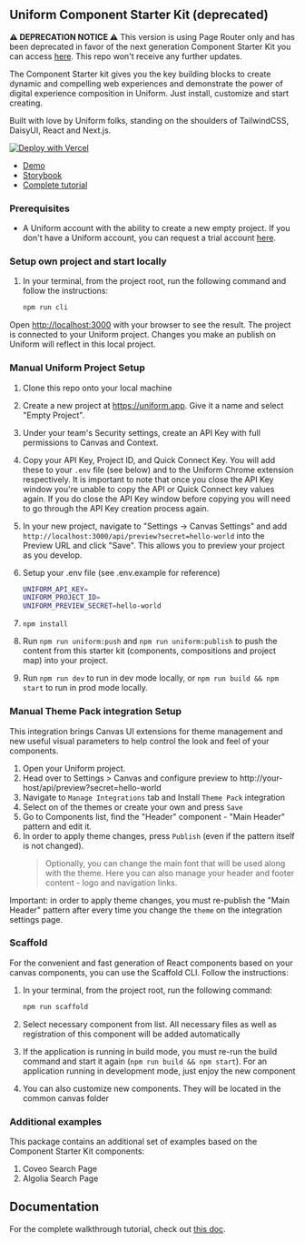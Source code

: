 ## Uniform Component Starter Kit (deprecated)


**⚠️ DEPRECATION NOTICE ⚠️**
This version is using Page Router only and has been deprecated in favor of the next generation Component Starter Kit you can access [here](https://github.com/uniformdev/component-starter-kit-next-approuter). This repo won't receive any further updates.

The Component Starter kit gives you the key building blocks to create dynamic and compelling web experiences and demonstrate the power of digital experience composition in Uniform. Just install, customize and start creating.

Built with love by Uniform folks, standing on the shoulders of TailwindCSS, DaisyUI, React and Next.js.

<a href="https://vercel.com/new/clone?repository-url=https%3A%2F%2Fgithub.com%2Funiformdev%2Funiform-component-starter-kit&env=UNIFORM_API_KEY,UNIFORM_PROJECT_ID"><img src="https://vercel.com/button" alt="Deploy with Vercel"/></a>

- [Demo](https://components.uniform.app/)
- [Storybook](https://components-storybook.uniform.app/)
- [Complete tutorial](https://docs.uniform.app/docs/learn/tutorials/csk)
 
### Prerequisites

- A Uniform account with the ability to create a new empty project. If you don't have a Uniform account, you can request a trial account [here](https://uniform.dev/try).

### Setup own project and start locally

1. In your terminal, from the project root, run the following command and follow the instructions:

   ```bash
   npm run cli
   ```

Open [http://localhost:3000](http://localhost:3000) with your browser to see the result.
The project is connected to your Uniform project. Changes you make an publish on Uniform will reflect in this local project.

### Manual Uniform Project Setup

1. Clone this repo onto your local machine
2. Create a new project at https://uniform.app. Give it a name and select "Empty Project".
3. Under your team's Security settings, create an API Key with full permissions to Canvas and Context.
4. Copy your API Key, Project ID, and Quick Connect Key. You will add these to your `.env` file (see below) and to the Uniform Chrome extension respectively. It is important to note that once you close the API Key window you're unable to copy the API or Quick Connect key values again. If you do close the API Key window before copying you will need to go through the API Key creation process again.
5. In your new project, navigate to "Settings -> Canvas Settings" and add `http://localhost:3000/api/preview?secret=hello-world` into the Preview URL and click "Save". This allows you to preview your project as you develop.

6. Setup your .env file (see .env.example for reference)
   ```bash
   UNIFORM_API_KEY=
   UNIFORM_PROJECT_ID=
   UNIFORM_PREVIEW_SECRET=hello-world
   ```
7. `npm install`
8. Run `npm run uniform:push` and `npm run uniform:publish` to push the content from this starter kit (components, compositions and project map) into your project.
9. Run `npm run dev` to run in dev mode locally, or `npm run build && npm start` to run in prod mode locally.

### Manual Theme Pack integration Setup

This integration brings Canvas UI extensions for theme management and new useful visual parameters to help control the look and feel of your components.

1. Open your Uniform project.
1. Head over to Settings > Canvas and configure preview to http://your-host/api/preview?secret=hello-world
1. Navigate to `Manage Integrations` tab and Install `Theme Pack` integration
1. Select on of the themes or create your own and press `Save`
1. Go to Components list, find the "Header" component - "Main Header" pattern and edit it.
1. In order to apply theme changes, press `Publish` (even if the pattern itself is not changed).
   > Optionally, you can change the main font that will be used along with the theme.
   > Here you can also manage your header and footer content - logo and navigation links.

Important: in order to apply theme changes, you must re-publish the "Main Header" pattern after every time you change the `theme` on the integration settings page.

### Scaffold

For the convenient and fast generation of React components based on your canvas components, you can use the Scaffold CLI. Follow the instructions:

1. In your terminal, from the project root, run the following command:

   ```bash
   npm run scaffold
   ```

1. Select necessary component from list. All necessary files as well as registration of this component will be added automatically
1. If the application is running in build mode, you must re-run the build command and start it again (`npm run build && npm start`). For an application running in development mode, just enjoy the new component
1. You can also customize new components. They will be located in the common canvas folder

### Additional examples

This package contains an additional set of examples based on the Component Starter Kit components:

1. Coveo Search Page
1. Algolia Search Page

## Documentation

For the complete walkthrough tutorial, check out [this doc](https://docs.uniform.app/docs/learn/tutorials/csk).
